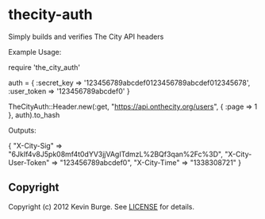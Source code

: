 thecity-auth
============
Simply builds and verifies The City API headers

Example Usage:

require 'the_city_auth'

auth = {
  :secret_key => '123456789abcdef0123456789abcdef012345678',
  :user_token => '123456789abcdef0'
}

TheCityAuth::Header.new(:get, "https://api.onthecity.org/users", { :page => 1 }, auth).to_hash

Outputs:

{
  "X-City-Sig"        => "6JkIf4v8J5pk08mf4t0dYV3jjVAgITdmzL%2BQf3qan%2Fc%3D",
  "X-City-User-Token" => "123456789abcdef0",
  "X-City-Time"       => "1338308721"
}

Copyright
---------
Copyright (c) 2012 Kevin Burge.
See [LICENSE](https://github.com/kcburge/thecity_oauth/blob/master/LICENSE.md) for details.
